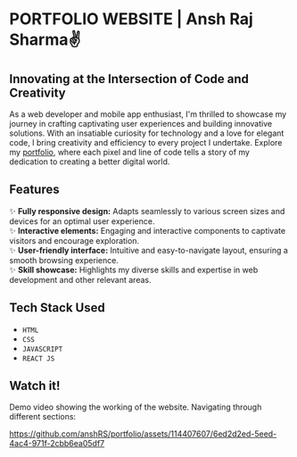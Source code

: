 # PORTFOLIO WEBSITE | Ansh Raj Sharma✌️
## Innovating at the Intersection of Code and Creativity

As a web developer and mobile app enthusiast, I'm thrilled to showcase my journey in crafting captivating user experiences and building innovative solutions. With an insatiable curiosity for technology and a love for elegant code, I bring creativity and efficiency to every project I undertake. Explore my <a href='https://ansh-raj-sharma.vercel.app/'>portfolio</a>, where each pixel and line of code tells a story of my dedication to creating a better digital world.

## Features
✨ **Fully responsive design:** Adapts seamlessly to various screen sizes and devices for an optimal user experience. <br>
✨ **Interactive elements:** Engaging and interactive components to captivate visitors and encourage exploration. <br>
✨ **User-friendly interface:** Intuitive and easy-to-navigate layout, ensuring a smooth browsing experience. <br>
✨ **Skill showcase:** Highlights my diverse skills and expertise in web development and other relevant areas. <br>

## Tech Stack Used
* `HTML`
* `CSS`
* `JAVASCRIPT`
* `REACT JS`

## Watch it!
Demo video showing the working of the website. Navigating through different sections:

https://github.com/anshRS/portfolio/assets/114407607/6ed2d2ed-5eed-4ac4-971f-2cbb6ea05df7
